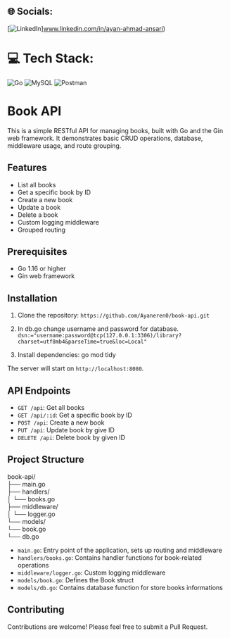 ## 🌐 Socials:
[![LinkedIn](https://img.shields.io/badge/LinkedIn-%230077B5.svg?logo=linkedin&logoColor=white)]www.linkedin.com/in/ayan-ahmad-ansari) 

# 💻 Tech Stack:
![Go](https://img.shields.io/badge/go-%2300ADD8.svg?style=for-the-badge&logo=go&logoColor=white) ![MySQL](https://img.shields.io/badge/mysql-4479A1.svg?style=for-the-badge&logo=mysql&logoColor=white) ![Postman](https://img.shields.io/badge/Postman-FF6C37?style=for-the-badge&logo=postman&logoColor=white)

# Book API

This is a simple RESTful API for managing books, built with Go and the Gin web framework. It demonstrates basic CRUD operations, database, middleware usage, and route grouping.

## Features

- List all books
- Get a specific book by ID
- Create a new book
- Update a book
- Delete a book
- Custom logging middleware
- Grouped routing

## Prerequisites

- Go 1.16 or higher
- Gin web framework

## Installation

1. Clone the repository:
`https://github.com/Ayaneren0/book-api.git`

2. In db.go change username and password for database.
`dsn:="username:password@tcp(127.0.0.1:3306)/library?charset=utf8mb4&parseTime=true&loc=Local"`

3. Install dependencies:
go mod tidy

The server will start on `http://localhost:8080`.

## API Endpoints

- `GET /api`: Get all books
- `GET /api/:id`: Get a specific book by ID
- `POST /api`: Create a new book
- `PUT /api`: Update book by give ID 
- `DELETE /api`: Delete book by given ID

## Project Structure
<P>book-api/</br>
├── main.go</br>
├── handlers/</br>
│   └── books.go</br>
├── middleware/</br>
│   └── logger.go</br>
└── models/</br>
└── book.go</br>
└── db.go</br>
</P>

- `main.go`: Entry point of the application, sets up routing and middleware
- `handlers/books.go`: Contains handler functions for book-related operations
- `middleware/logger.go`: Custom logging middleware
- `models/book.go`: Defines the Book struct
- `models/db.go`: Contains database function for store books informations 
  
## Contributing

Contributions are welcome! Please feel free to submit a Pull Request.


